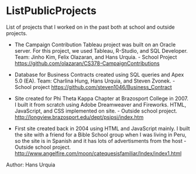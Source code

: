 # ListPublicProjects
List of projects that I worked on in the past both at school and outside projects.

* The Campaign Contribution Tableau project was built on an Oracle server. For this project, we used Tableau, R-Studio, and SQL Developer. Team: Jinho Kim, Felix Olazaran, and Hans Urquia. - School Project
https://github.com/olazaran/CS378-CampaignContributions

* Database for Business Contracts created using SQL queries and Apex 5.0 (EA). Team: Charlina Hung, Hans Urquia, and Steven Zvonek. - School project
https://github.com/steven1046/Business_Contract

* Site created for Phi Theta Kappa Chapter at Brazosport College in 2007. I built it from scratch using Adobe Dreamweaver and Fireworks. HTML, JavaScript, and CSS implemented on site. - Outside school project.
http://longview.brazosport.edu/dept/psipsi/index.htm

* First site created back in 2004 using HTML and JavaScript mainly. I built the site with a friend for a Bible School group when I was living in Peru, so the site is in Spanish and it has lots of advertisments from the host - Outside school project.
http://www.angelfire.com/moon/catequesisfamiliar/Index/index1.html

Author: Hans Urquia
